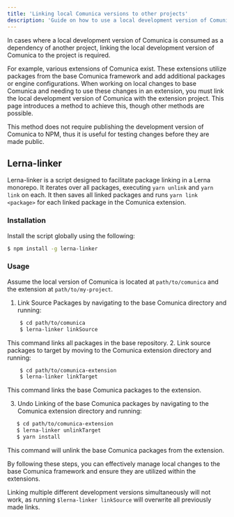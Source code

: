 ```yaml
---
title: 'Linking local Comunica versions to other projects'
description: 'Guide on how to use a local development version of Comunica with another local project'
---
```


In cases where a local development version of Comunica is consumed as a dependency of another project, linking the local development version of Comunica to the project is required.

For example, various extensions of Comunica exist. These extensions utilize packages from the base Comunica framework and add additional packages or engine configurations. When working on local changes to base Comunica and needing to use these changes in an extension, you must link the local development version of  Comunica with the extension project. This page introduces a method to achieve this, though other methods are possible.

This method does not require publishing the development version of Comunica to NPM, thus it is useful for testing changes before they are made public.

## Lerna-linker

Lerna-linker is a script designed to facilitate package linking in a Lerna monorepo. It iterates over all packages, executing `yarn unlink` and `yarn link` on each. It then saves all linked packages and runs `yarn link <package>` for each linked package in the Comunica extension.

### Installation

Install the script globally using the following:

```bash
$ npm install -g lerna-linker
```

### Usage

Assume the local version of Comunica is located at `path/to/comunica` and the extension at `path/to/my-project`.

1. Link Source Packages by navigating to the base Comunica directory and running:

 ```bash 
    $ cd path/to/comunica
    $ lerna-linker linkSource 
 ```

 This command links all packages in the base repository.
2. Link source packages to target by moving to the Comunica extension directory and running:

 ```bash
    $ cd path/to/comunica-extension
    $ lerna-linker linkTarget
 ```

 This command links the base Comunica packages to the extension.

3. Undo Linking of the base Comunica packages by navigating to the Comunica extension directory and running:
 ```bash
    $ cd path/to/comunica-extension
    $ lerna-linker unlinkTarget
    $ yarn install

 ```

 This command will unlink the base Comunica packages from the extension.

By following these steps, you can effectively manage local changes to the base Comunica framework and ensure they are utilized within the extensions. 

<div class="note">
Linking multiple different development versions simultaneously will not work, as running <code>$lerna-linker linkSource</code> will overwrite all previously made links.
</div>
